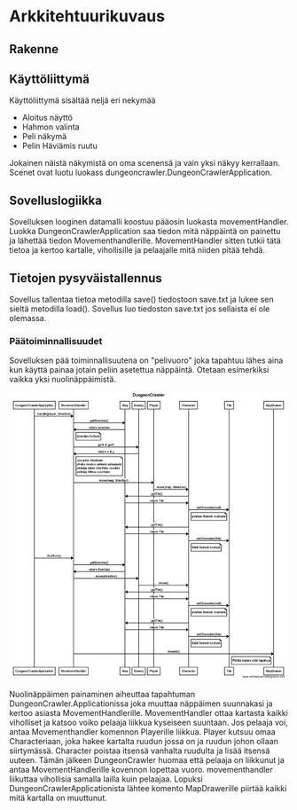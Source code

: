 # Arkkitehtuurikuvaus

## Rakenne

## Käyttöliittymä

Käyttöliittymä sisältää neljä eri nekymää
- Aloitus näyttö
- Hahmon valinta
- Peli näkymä
- Pelin Häviämis ruutu

Jokainen näistä näkymistä on oma scenensä ja vain yksi näkyy kerrallaan.
Scenet ovat luotu luokass dungeoncrawler.DungeonCrawlerApplication.

## Sovelluslogiikka

Sovelluksen looginen datamalli koostuu pääosin luokasta movementHandler.
Luokka DungeonCrawlerApplication saa tiedon mitä näppäintä on painettu ja lähettää tiedon Movementhandlerille.
MovementHandler sitten tutkii tätä tietoa ja kertoo kartalle, vihollisille ja pelaajalle mitä niiden pitää tehdä.

## Tietojen pysyväistallennus
Sovellus tallentaa tietoa metodilla save() tiedostoon save.txt ja lukee sen sieltä metodilla load().
Sovellus luo tiedoston save.txt jos sellaista ei ole olemassa.

### Päätoiminnallisuudet

Sovelluksen pää toiminnallisuutena on "pelivuoro" joka tapahtuu lähes aina kun käyttä painaa jotain peliin
asetettua näppäintä. Otetaan esimerkiksi vaikka yksi nuolinäppäimistä.

<img src="https://github.com/Antgoblin/ot-harjoitustyo/blob/master/dokumentointi/kuvat/Turn.png">

Nuolinäppäimen painaminen aiheuttaa tapahtuman DungeonCrawler.Applicationissa joka muuttaa näppäimen suunnakasi
ja kertoo asiasta MovementHandlerille. MovementHandler ottaa kartasta kaikki viholliset ja katsoo voiko pelaaja
liikkua kyseiseen suuntaan. Jos pelaaja voi, antaa Movementhandler komennon Playerille liikkua. Player kutsuu omaa
Characteriaan, joka hakee kartalta ruudun jossa on ja ruudun johon ollaan siirtymässä. Character poistaa itsensä vanhalta 
ruudulta ja lisää itsensä uuteen. Tämän jälkeen DungeonCrawler huomaa että pelaaja on liikkunut ja antaa MovementHandlerille
kovennon lopettaa vuoro. movementhandler liikuttaa vihollisia samalla lailla kuin pelaajaa.
Lopuksi DungeonCrawlerApplicationista lähtee komento MapDrawerille piirtää kaikki mitä kartalla on muuttunut.
